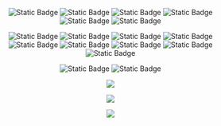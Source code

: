 <div align="center">

![Static Badge](https://img.shields.io/badge/Rust-black?logo=rust)
![Static Badge](https://img.shields.io/badge/R-black?logo=r)
![Static Badge](https://img.shields.io/badge/Python-black?logo=python)
![Static Badge](https://img.shields.io/badge/C++-black?logo=cplusplus)
![Static Badge](https://img.shields.io/badge/C-black?logo=c)
![Static Badge](https://img.shields.io/badge/Julia-black?logo=julia)

![Static Badge](https://img.shields.io/badge/Polars-black?logo=polars)
![Static Badge](https://img.shields.io/badge/Tidyverse-black?logo=tidyverse)
![Static Badge](https://img.shields.io/badge/Spark-black?logo=apachespark)
![Static Badge](https://img.shields.io/badge/PostgreSQL-black?logo=postgresql)
![Static Badge](https://img.shields.io/badge/Plotly-black?logo=plotly)
![Static Badge](https://img.shields.io/badge/SAP-black?logo=sap)
![Static Badge](https://img.shields.io/badge/Docker-black?logo=docker)
![Static Badge](https://img.shields.io/badge/Flask-black?logo=flask)
![Static Badge](https://img.shields.io/badge/Streamlit-black?logo=streamlit)


![Static Badge](https://img.shields.io/badge/MacOS-black?logo=macos)
![Static Badge](https://img.shields.io/badge/Linux-black?logo=linux)

![](https://github-readme-stats.vercel.app/api?username=avhz&theme=dark&hide_border=false&include_all_commits=true&count_private=true)

![](https://github-readme-streak-stats.herokuapp.com/?user=avhz&theme=dark&hide_border=false)

![](https://github-readme-stats.vercel.app/api/top-langs/?username=avhz&theme=dark&hide_border=false&include_all_commits=true&count_private=true&layout=compact)

</div>
